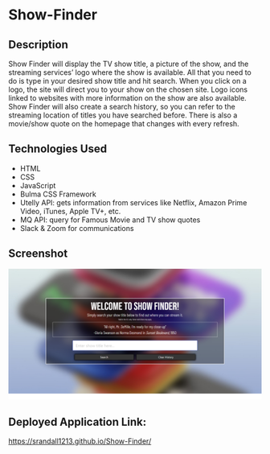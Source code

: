 # Show-Finder

## Description 

Show Finder will display the TV show title, a picture of the show, and the streaming services’ logo where the show is available. All that you need to do is type in your desired show title and hit search. When you click on a logo, the site will direct you to your show on the chosen site. Logo icons linked to websites with more information on the show are also available. Show Finder will also create a search history, so you can refer to the streaming location of titles you have searched before. There is also a movie/show quote on the homepage that changes with every refresh. 

## Technologies Used

- HTML
- CSS
- JavaScript
- Bulma CSS Framework
- Utelly API: gets information from services like Netflix, Amazon Prime Video, iTunes, Apple TV+, etc.
- MQ API: query for Famous Movie and TV show quotes
- Slack & Zoom for communications

## Screenshot
![ShowFinder](./images/screenshot.png)

## Deployed Application Link: 
https://srandall1213.github.io/Show-Finder/

